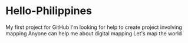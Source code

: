 # Hello-Philippines
My first project for GitHub
I'm looking for help to create project involving mapping
Anyone can help me about digital mapping
Let's map the world
